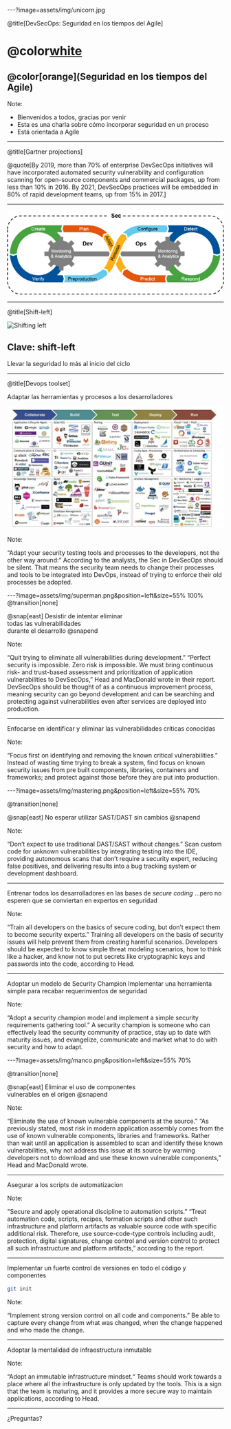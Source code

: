 ---?image=assets/img/unicorn.jpg

@title[DevSecOps: Seguridad en los tiempos del Agile]

# @color[white](DevSecOps:)

## @color[orange](Seguridad en los tiempos del Agile)

Note:

- Bienvenidos a todos, gracias por venir
- Esta es una charla sobre cómo incorporar seguridad en un proceso
- Está orientada a Agile

---
@title[Gartner projections]

@quote[By 2019, more than 70% of enterprise DevSecOps initiatives will have incorporated automated security vulnerability and configuration scanning for open-source components and commercial packages, up from less than 10% in 2016. By 2021, DevSecOps practices will be embedded in 80% of rapid development teams, up from 15% in 2017.]

---

![DevSecOps by gartner](assets/img/devsecops-gartner.jpg)

--- 
@title[Shift-left]

![Shifting left](https://cdn-images-1.medium.com/max/800/1*HgtYStvx8sQzAP4Hpt8Sug.png)

## Clave: shift-left

Llevar la seguridad lo más al inicio del ciclo

---
@title[Devops toolset]

Adaptar las herramientas y procesos a los desarrolladores

![DevOps toolset](assets/img/devops-tools.jpg)

Note: 

“Adapt your security testing tools and processes to the developers, not the other way around:” According to the analysts, the Sec in DevSecOps should be silent. That means the security team needs to change their processes and tools to be integrated into DevOps, instead of trying to enforce their old processes be adopted.

---?image=assets/img/superman.png&position=left&size=55% 100%
@transition[none]

@snap[east]
Desistir de intentar eliminar <br />
todas las vulnerabilidades <br />
durante el desarrollo
@snapend

Note: 

“Quit trying to eliminate all vulnerabilities during development.” “Perfect security is impossible. Zero risk is impossible. We must bring continuous risk- and trust-based assessment and prioritization of application vulnerabilities to DevSecOps,” Head and MacDonald wrote in their report. DevSecOps should be thought of as a continuous improvement process, meaning security can go beyond development and can be searching and protecting against vulnerabilities even after services are deployed into production.

---

Enfocarse en identificar y eliminar las vulnerabilidades críticas conocidas

Note: 

“Focus first on identifying and removing the known critical vulnerabilities.” Instead of wasting time trying to break a system, find focus on known security issues from pre built components, libraries, containers and frameworks; and protect against those before they are put into production.

---?image=assets/img/mastering.png&position=left&size=55% 70%

@transition[none]

@snap[east]
No esperar utilizar SAST/DAST sin cambios
@snapend

Note: 

“Don’t expect to use traditional DAST/SAST without changes.” Scan custom code for unknown vulnerabilities by integrating testing into the IDE, providing autonomous scans that don’t require a security expert, reducing false positives, and delivering results into a bug tracking system or development dashboard.

---

Entrenar todos los desarrolladores en las bases de *secure coding*
...pero no esperen que se conviertan en expertos en seguridad

Note: 

“Train all developers on the basics of secure coding, but don’t expect them to become security experts.” Training all developers on the basis of security issues will help prevent them from creating harmful scenarios. Developers should be expected to know simple threat modeling scenarios, how to think like a hacker, and know not to put secrets like cryptographic keys and passwords into the code, according to Head.  

---

Adoptar un modelo de Security Champion
Implementar una herramienta simple para recabar requerimientos de seguridad

Note: 

“Adopt a security champion model and implement a simple security requirements gathering tool.” A security champion is someone who can effectively lead the security community of practice, stay up to date with maturity issues, and evangelize, communicate and market what to do with security and how to adapt.

---?image=assets/img/manco.png&position=left&size=55% 70%

@transition[none]

@snap[east]
Eliminar el uso de componentes<br />
vulnerables en el origen
@snapend

Note: 

“Eliminate the use of known vulnerable components at the source.” “As previously stated, most risk in modern application assembly comes from the use of known vulnerable components, libraries and frameworks. Rather than wait until an application is assembled to scan and identify these known vulnerabilities, why not address this issue at its source by warning developers not to download and use these known vulnerable components,” Head and MacDonald wrote.

---

Asegurar a los scripts de automatizacion

Note: 

"Secure and apply operational discipline to automation scripts.” “Treat automation code, scripts, recipes, formation scripts and other such infrastructure and platform artifacts as valuable source code with specific additional risk. Therefore, use source-code-type controls including audit, protection, digital signatures, change control and version control to protect all such infrastructure and platform artifacts,” according to the report.


---

Implementar un fuerte control de versiones en todo el código y componentes

```bash
git init
```

Note: 

“Implement strong version control on all code and components.” Be able to capture every change from what was changed, when the change happened and who made the change.

---

Adoptar la mentalidad de infraestructura inmutable

Note: 

“Adopt an immutable infrastructure mindset.“ Teams should work towards a place where all the infrastructure is only updated by the tools. This is a sign that the team is maturing, and it provides a more secure way to maintain applications, according to Head.

---

¿Preguntas?
